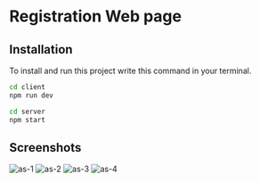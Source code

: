 # Registration Web page



## Installation

To install and run this project write this command in your terminal.

```bash
cd client
npm run dev

cd server
npm start
```


## Screenshots

![as-1](https://github.com/deevesh11nov/Registration/assets/127090783/9bab0a73-c74b-4eff-9722-bbefc3782103)
![as-2](https://github.com/deevesh11nov/Registration/assets/127090783/7cdbb267-561e-4bba-836b-a1fb1d2859f2)
![as-3](https://github.com/deevesh11nov/Registration/assets/127090783/c8811ed3-275f-4f09-86bd-530dd2f68cd6)
![as-4](https://github.com/deevesh11nov/Registration/assets/127090783/4df29d4a-b3a4-4be0-9411-9eab2cea26f6)


